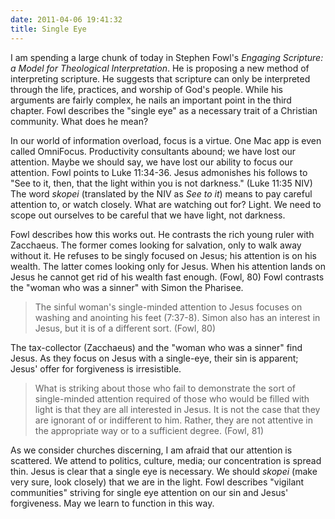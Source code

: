 ```yaml
---
date: 2011-04-06 19:41:32
title: Single Eye
---
```


I am spending a large chunk of today in Stephen Fowl's *Engaging Scripture: a Model for Theological Interpretation*. He is proposing a new method of interpreting scripture. He suggests that scripture can only be interpreted through the life, practices, and worship of God's people. While his arguments are fairly complex, he nails an important point in the third chapter. Fowl describes the "single eye" as a necessary trait of a Christian community.  What does he mean?

In our world of information overload, focus is a virtue. One Mac app is even called OmniFocus. Productivity consultants abound; we have lost our attention. Maybe we should say, we have lost our ability to focus our attention. Fowl points to Luke 11:34-36. Jesus admonishes his follows to "See to it, then, that the light within you is not darkness." (Luke 11:35 NIV) The word *skopei* (translated by the NIV as *See to it*) means to pay careful attention to, or watch closely. What are watching out for? Light. We need to scope out ourselves to be careful that we have light, not darkness.

Fowl describes how this works out. He contrasts the rich young ruler with Zacchaeus. The former comes looking for salvation, only to walk away without it. He refuses to be singly focused on Jesus; his attention is on his wealth. The latter comes looking only for Jesus. When his attention lands on Jesus he cannot get rid of his wealth fast enough. (Fowl, 80) Fowl contrasts the "woman who was a sinner" with Simon the Pharisee.

>The sinful woman's single-minded attention to Jesus focuses on washing and anointing his feet (7:37-8). Simon also has an interest in Jesus, but it is of a different sort. (Fowl, 80)

The tax-collector (Zacchaeus) and the "woman who was a sinner" find Jesus. As they focus on Jesus with a single-eye, their sin is apparent; Jesus' offer for forgiveness is irresistible.

>What is striking about those who fail to demonstrate the sort of single-minded attention required of those who would be filled with light is that they are all interested in Jesus. It is not the case that they are ignorant of or indifferent to him. Rather, they are not attentive in the appropriate way or to a sufficient degree. (Fowl, 81)

As we consider churches discerning, I am afraid that our attention is scattered. We attend to politics, culture, media; our concentration is spread thin. Jesus is clear that a single eye is necessary. We should *skopei* (make very sure, look closely) that we are in the light. Fowl describes "vigilant communities" striving for single eye attention on our sin and Jesus' forgiveness. May we learn to function in this way.
